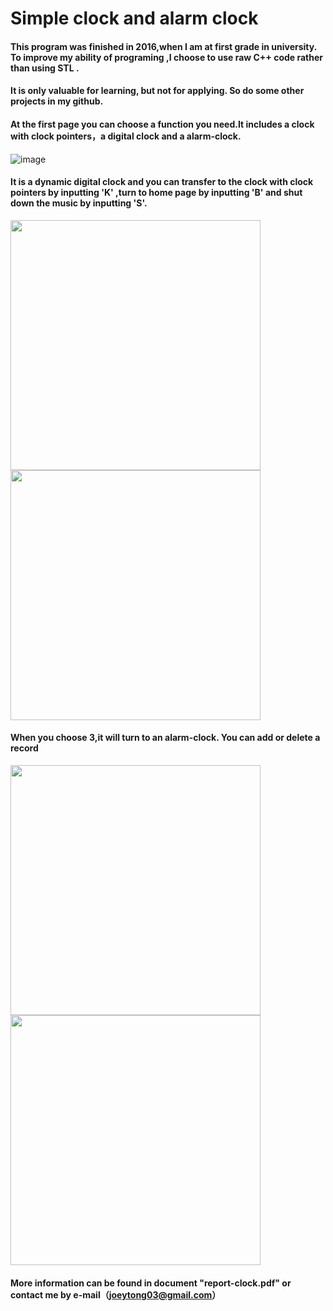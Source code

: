 # Simple clock and alarm clock

#### This program was finished in 2016,when I am at first grade in university. To improve my ability of programing ,I choose to use raw C++ code rather than using  STL .

#### It is only valuable for learning, but not for applying. So do some other projects in my github.

#### At the first page you can choose a function you need.It includes a clock with clock pointers，a digital clock and a alarm-clock.

![image](https://github.com/TongJiayan/simple-clock/blob/master/images/1.png)

#### It is a dynamic digital clock and you can transfer to the clock with clock pointers by inputting 'K' ,turn to home page by inputting 'B' and shut down the music by inputting 'S'.

<img src="https://github.com/TongJiayan/simple-clock/blob/master/images/2.png" width=400>

<img src="https://github.com/TongJiayan/simple-clock/blob/master/images/4.png" width=400>

#### When you choose 3,it will turn to an alarm-clock. You can add or delete a record

<img src="https://github.com/TongJiayan/simple-clock/blob/master/images/5.png" width=400>

<img src="https://github.com/TongJiayan/simple-clock/blob/master/images/6.png" width=400>

#### More information can be found in document "report-clock.pdf" or contact me by e-mail（joeytong03@gmail.com） 



